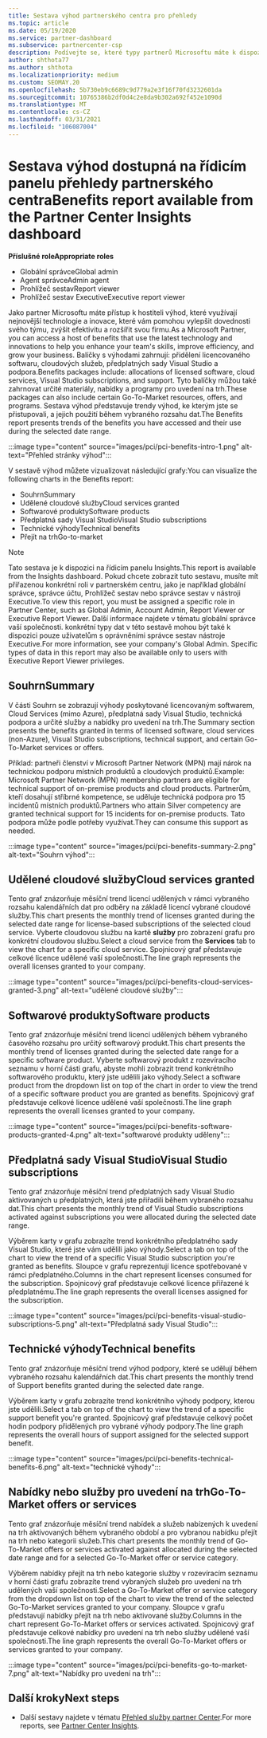 ```yaml
---
title: Sestava výhod partnerského centra pro přehledy
ms.topic: article
ms.date: 05/19/2020
ms.service: partner-dashboard
ms.subservice: partnercenter-csp
description: Podívejte se, které typy partnerů Microsoftu máte k dispozici, abyste mohli lépe rozšiřovat vaše podnikání, zlepšovat efektivitu a zvyšovat dovednosti svého týmu.
author: shthota77
ms.author: shthota
ms.localizationpriority: medium
ms.custom: SEOMAY.20
ms.openlocfilehash: 5b730eb9c6689c9d779a2e3f16f70fd3232601da
ms.sourcegitcommit: 10765386b2df0d4c2e8da9b302a692f452e1090d
ms.translationtype: MT
ms.contentlocale: cs-CZ
ms.lasthandoff: 03/31/2021
ms.locfileid: "106087004"
---
```

# <a name="benefits-report-available-from-the-partner-center-insights-dashboard"></a><span data-ttu-id="8ae30-103">Sestava výhod dostupná na řídicím panelu přehledy partnerského centra</span><span class="sxs-lookup"><span data-stu-id="8ae30-103">Benefits report available from the Partner Center Insights dashboard</span></span>

<span data-ttu-id="8ae30-104">**Příslušné role**</span><span class="sxs-lookup"><span data-stu-id="8ae30-104">**Appropriate roles**</span></span>

- <span data-ttu-id="8ae30-105">Globální správce</span><span class="sxs-lookup"><span data-stu-id="8ae30-105">Global admin</span></span>
- <span data-ttu-id="8ae30-106">Agent správce</span><span class="sxs-lookup"><span data-stu-id="8ae30-106">Admin agent</span></span>
- <span data-ttu-id="8ae30-107">Prohlížeč sestav</span><span class="sxs-lookup"><span data-stu-id="8ae30-107">Report viewer</span></span>
- <span data-ttu-id="8ae30-108">Prohlížeč sestav Executive</span><span class="sxs-lookup"><span data-stu-id="8ae30-108">Executive report viewer</span></span>

<span data-ttu-id="8ae30-109">Jako partner Microsoftu máte přístup k hostiteli výhod, které využívají nejnovější technologie a inovace, které vám pomohou vylepšit dovednosti svého týmu, zvýšit efektivitu a rozšířit svou firmu.</span><span class="sxs-lookup"><span data-stu-id="8ae30-109">As a Microsoft Partner, you can access a host of benefits that use the latest technology and innovations to help you enhance your team's skills, improve efficiency, and grow your business.</span></span> <span data-ttu-id="8ae30-110">Balíčky s výhodami zahrnují: přidělení licencovaného softwaru, cloudových služeb, předplatných sady Visual Studio a podpora.</span><span class="sxs-lookup"><span data-stu-id="8ae30-110">Benefits packages include: allocations of licensed software, cloud services, Visual Studio subscriptions, and support.</span></span> <span data-ttu-id="8ae30-111">Tyto balíčky můžou také zahrnovat určité materiály, nabídky a programy pro uvedení na trh.</span><span class="sxs-lookup"><span data-stu-id="8ae30-111">These packages can also include certain Go-To-Market resources, offers, and programs.</span></span> <span data-ttu-id="8ae30-112">Sestava výhod představuje trendy výhod, ke kterým jste se přistupovali, a jejich použití během vybraného rozsahu dat.</span><span class="sxs-lookup"><span data-stu-id="8ae30-112">The Benefits report presents trends of the benefits you have accessed and their use during the selected date range.</span></span>

:::image type="content" source="images/pci/pci-benefits-intro-1.png" alt-text="Přehled stránky výhod":::

<span data-ttu-id="8ae30-114">V sestavě výhod můžete vizualizovat následující grafy:</span><span class="sxs-lookup"><span data-stu-id="8ae30-114">You can visualize the following charts in the Benefits report:</span></span>

- <span data-ttu-id="8ae30-115">Souhrn</span><span class="sxs-lookup"><span data-stu-id="8ae30-115">Summary</span></span>
- <span data-ttu-id="8ae30-116">Udělené cloudové služby</span><span class="sxs-lookup"><span data-stu-id="8ae30-116">Cloud services granted</span></span>
- <span data-ttu-id="8ae30-117">Softwarové produkty</span><span class="sxs-lookup"><span data-stu-id="8ae30-117">Software products</span></span>
- <span data-ttu-id="8ae30-118">Předplatná sady Visual Studio</span><span class="sxs-lookup"><span data-stu-id="8ae30-118">Visual Studio subscriptions</span></span>
- <span data-ttu-id="8ae30-119">Technické výhody</span><span class="sxs-lookup"><span data-stu-id="8ae30-119">Technical benefits</span></span>
- <span data-ttu-id="8ae30-120">Přejít na trh</span><span class="sxs-lookup"><span data-stu-id="8ae30-120">Go-to-market</span></span>

 > [!NOTE]
 > <span data-ttu-id="8ae30-121">Tato sestava je k dispozici na řídicím panelu Insights.</span><span class="sxs-lookup"><span data-stu-id="8ae30-121">This report is available from the Insights dashboard.</span></span> <span data-ttu-id="8ae30-122">Pokud chcete zobrazit tuto sestavu, musíte mít přiřazenou konkrétní roli v partnerském centru, jako je například globální správce, správce účtu, Prohlížeč sestav nebo správce sestav v nástroji Executive.</span><span class="sxs-lookup"><span data-stu-id="8ae30-122">To view this report, you must be assigned a specific role in Partner Center, such as Global Admin, Account Admin, Report Viewer or Executive Report Viewer.</span></span> <span data-ttu-id="8ae30-123">Další informace najdete v tématu globální správce vaší společnosti. konkrétní typy dat v této sestavě mohou být také k dispozici pouze uživatelům s oprávněními správce sestav nástroje Executive.</span><span class="sxs-lookup"><span data-stu-id="8ae30-123">For more information, see your company's Global Admin. Specific types of data in this report may also be available only to users with Executive Report Viewer privileges.</span></span>

## <a name="summary"></a><span data-ttu-id="8ae30-124">Souhrn</span><span class="sxs-lookup"><span data-stu-id="8ae30-124">Summary</span></span>

<span data-ttu-id="8ae30-125">V části Souhrn se zobrazují výhody poskytované licencovaným softwarem, Cloud Services (mimo Azure), předplatná sady Visual Studio, technická podpora a určité služby a nabídky pro uvedení na trh.</span><span class="sxs-lookup"><span data-stu-id="8ae30-125">The Summary section presents the benefits granted in terms of licensed software, cloud services (non-Azure), Visual Studio subscriptions, technical support, and certain Go-To-Market services or offers.</span></span>

<span data-ttu-id="8ae30-126">Příklad: partneři členství v Microsoft Partner Network (MPN) mají nárok na technickou podporu místních produktů a cloudových produktů.</span><span class="sxs-lookup"><span data-stu-id="8ae30-126">Example: Microsoft Partner Network (MPN) membership partners are eligible for technical support of on-premise products and cloud products.</span></span> <span data-ttu-id="8ae30-127">Partnerům, kteří dosahují stříbrné kompetence, se uděluje technická podpora pro 15 incidentů místních produktů.</span><span class="sxs-lookup"><span data-stu-id="8ae30-127">Partners who attain Silver competency are granted technical support for 15 incidents for on-premise products.</span></span> <span data-ttu-id="8ae30-128">Tato podpora může podle potřeby využívat.</span><span class="sxs-lookup"><span data-stu-id="8ae30-128">They can consume this support as needed.</span></span> 

:::image type="content" source="images/pci/pci-benefits-summary-2.png" alt-text="Souhrn výhod":::

## <a name="cloud-services-granted"></a><span data-ttu-id="8ae30-130">Udělené cloudové služby</span><span class="sxs-lookup"><span data-stu-id="8ae30-130">Cloud services granted</span></span>

<span data-ttu-id="8ae30-131">Tento graf znázorňuje měsíční trend licencí udělených v rámci vybraného rozsahu kalendářních dat pro odběry na základě licencí vybrané cloudové služby.</span><span class="sxs-lookup"><span data-stu-id="8ae30-131">This chart presents the monthly trend of licenses granted during the selected date range for license-based subscriptions of the selected cloud service.</span></span>
<span data-ttu-id="8ae30-132">Vyberte cloudovou službu na kartě **služby** pro zobrazení grafu pro konkrétní cloudovou službu.</span><span class="sxs-lookup"><span data-stu-id="8ae30-132">Select a cloud service from the **Services** tab to view the chart for a specific cloud service.</span></span> <span data-ttu-id="8ae30-133">Spojnicový graf představuje celkové licence udělené vaší společnosti.</span><span class="sxs-lookup"><span data-stu-id="8ae30-133">The line graph represents the overall licenses granted to your company.</span></span>

:::image type="content" source="images/pci/pci-benefits-cloud-services-granted-3.png" alt-text="udělené cloudové služby":::

## <a name="software-products"></a><span data-ttu-id="8ae30-135">Softwarové produkty</span><span class="sxs-lookup"><span data-stu-id="8ae30-135">Software products</span></span>

<span data-ttu-id="8ae30-136">Tento graf znázorňuje měsíční trend licencí udělených během vybraného časového rozsahu pro určitý softwarový produkt.</span><span class="sxs-lookup"><span data-stu-id="8ae30-136">This chart presents the monthly trend of licenses granted during the selected date range for a specific software product.</span></span> <span data-ttu-id="8ae30-137">Vyberte softwarový produkt z rozevíracího seznamu v horní části grafu, abyste mohli zobrazit trend konkrétního softwarového produktu, který jste udělili jako výhody.</span><span class="sxs-lookup"><span data-stu-id="8ae30-137">Select a software product from the dropdown list on top of the chart in order to view the trend of a specific software product you are granted as benefits.</span></span> <span data-ttu-id="8ae30-138">Spojnicový graf představuje celkové licence udělené vaší společnosti.</span><span class="sxs-lookup"><span data-stu-id="8ae30-138">The line graph represents the overall licenses granted to your company.</span></span>

:::image type="content" source="images/pci/pci-benefits-software-products-granted-4.png" alt-text="softwarové produkty uděleny":::

## <a name="visual-studio-subscriptions"></a><span data-ttu-id="8ae30-140">Předplatná sady Visual Studio</span><span class="sxs-lookup"><span data-stu-id="8ae30-140">Visual Studio subscriptions</span></span>

<span data-ttu-id="8ae30-141">Tento graf znázorňuje měsíční trend předplatných sady Visual Studio aktivovaných u předplatných, která jste přiřadili během vybraného rozsahu dat.</span><span class="sxs-lookup"><span data-stu-id="8ae30-141">This chart presents the monthly trend of Visual Studio subscriptions activated against subscriptions you were allocated during the selected date range.</span></span>

<span data-ttu-id="8ae30-142">Výběrem karty v grafu zobrazíte trend konkrétního předplatného sady Visual Studio, které jste vám udělili jako výhody.</span><span class="sxs-lookup"><span data-stu-id="8ae30-142">Select a tab on top of the chart to view the trend of a specific Visual Studio subscription you're granted as benefits.</span></span> <span data-ttu-id="8ae30-143">Sloupce v grafu reprezentují licence spotřebované v rámci předplatného.</span><span class="sxs-lookup"><span data-stu-id="8ae30-143">Columns in the chart represent licenses consumed for the subscription.</span></span> <span data-ttu-id="8ae30-144">Spojnicový graf představuje celkové licence přiřazené k předplatnému.</span><span class="sxs-lookup"><span data-stu-id="8ae30-144">The line graph represents the overall licenses assigned for the subscription.</span></span>

:::image type="content" source="images/pci/pci-benefits-visual-studio-subscriptions-5.png" alt-text="Předplatná sady Visual Studio":::

## <a name="technical-benefits"></a><span data-ttu-id="8ae30-146">Technické výhody</span><span class="sxs-lookup"><span data-stu-id="8ae30-146">Technical benefits</span></span>

<span data-ttu-id="8ae30-147">Tento graf znázorňuje měsíční trend výhod podpory, které se udělují během vybraného rozsahu kalendářních dat.</span><span class="sxs-lookup"><span data-stu-id="8ae30-147">This chart presents the monthly trend of Support benefits granted during the selected date range.</span></span>

<span data-ttu-id="8ae30-148">Výběrem karty v grafu zobrazíte trend konkrétního výhody podpory, kterou jste udělili.</span><span class="sxs-lookup"><span data-stu-id="8ae30-148">Select a tab on top of the chart to view the trend of a specific support benefit you're granted.</span></span> <span data-ttu-id="8ae30-149">Spojnicový graf představuje celkový počet hodin podpory přidělených pro vybrané výhody podpory.</span><span class="sxs-lookup"><span data-stu-id="8ae30-149">The line graph represents the overall hours of support assigned for the selected support benefit.</span></span>

:::image type="content" source="images/pci/pci-benefits-technical-benefits-6.png" alt-text="technické výhody":::

## <a name="go-to-market-offers-or-services"></a><span data-ttu-id="8ae30-151">Nabídky nebo služby pro uvedení na trh</span><span class="sxs-lookup"><span data-stu-id="8ae30-151">Go-To-Market offers or services</span></span>

<span data-ttu-id="8ae30-152">Tento graf znázorňuje měsíční trend nabídek a služeb nabízených k uvedení na trh aktivovaných během vybraného období a pro vybranou nabídku přejít na trh nebo kategorii služeb.</span><span class="sxs-lookup"><span data-stu-id="8ae30-152">This chart presents the monthly trend of Go-To-Market offers or services activated against allocated during the selected date range and for a selected Go-To-Market offer or service category.</span></span>

<span data-ttu-id="8ae30-153">Výběrem nabídky přejít na trh nebo kategorie služby v rozevíracím seznamu v horní části grafu zobrazíte trend vybraných služeb pro uvedení na trh udělených vaší společnosti.</span><span class="sxs-lookup"><span data-stu-id="8ae30-153">Select a Go-To-Market offer or service category from the dropdown list on top of the chart to view the trend of the selected Go-To-Market services granted to your company.</span></span> <span data-ttu-id="8ae30-154">Sloupce v grafu představují nabídky přejít na trh nebo aktivované služby.</span><span class="sxs-lookup"><span data-stu-id="8ae30-154">Columns in the chart represent Go-To-Market offers or services activated.</span></span> <span data-ttu-id="8ae30-155">Spojnicový graf představuje celkové nabídky pro uvedení na trh nebo služby udělené vaší společnosti.</span><span class="sxs-lookup"><span data-stu-id="8ae30-155">The line graph represents the overall Go-To-Market offers or services granted to your company.</span></span>

:::image type="content" source="images/pci/pci-benefits-go-to-market-7.png" alt-text="Nabídky pro uvedení na trh":::

## <a name="next-steps"></a><span data-ttu-id="8ae30-157">Další kroky</span><span class="sxs-lookup"><span data-stu-id="8ae30-157">Next steps</span></span>

- <span data-ttu-id="8ae30-158">Další sestavy najdete v tématu [Přehled služby partner Center](partner-center-insights.md).</span><span class="sxs-lookup"><span data-stu-id="8ae30-158">For more reports, see [Partner Center Insights](partner-center-insights.md).</span></span>
